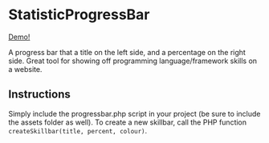# StatisticProgressBar
[Demo!](http://www.jacobsteves.ca/software/StatisticProgressBar)

A progress bar that a title on the left side, and a percentage on the right side. Great tool for showing off programming language/framework skills on a website.

## Instructions
Simply include the progressbar.php script in your project (be sure to include the assets folder as well). To create a new skillbar, call the PHP function `createSkillbar(title, percent, colour)`.
